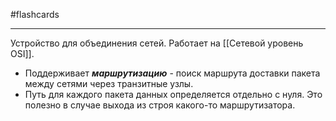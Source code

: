 #flashcards 
***
Устройство для объединения сетей. Работает на [[Сетевой уровень OSI]].
- Поддерживает ***маршрутизацию*** - поиск маршрута доставки пакета между сетями через транзитные узлы.
- Путь для каждого пакета данных определяется отдельно с нуля. Это полезно в случае выхода из строя какого-то маршрутизатора.